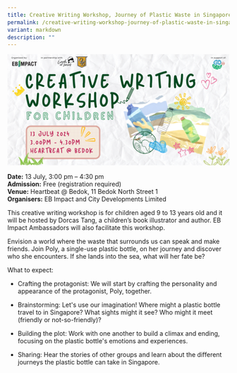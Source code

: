 ```yaml
---
title: Creative Writing Workshop, Journey of Plastic Waste in Singapore
permalink: /creative-writing-workshop-journey-of-plastic-waste-in-singapore/
variant: markdown
description: ""
---
```

![Creative_Writing_Workshop_Journey_Of_Plastic_Waste_in_Singapore](/images/Workshop%20&amp;%20Talks/Creative_Writing_Workshop___Journey_of_Plastic_Waste_in_Singapore.png)

**Date:** 13 July, 3:00 pm – 4:30 pm<br> 
**Admission:** Free (registration required)<br> 
**Venue:** Heartbeat @ Bedok, 11 Bedok North Street 1<br> 
**Organisers:** EB Impact and City Developments Limited

 
This creative writing workshop is for children aged 9 to 13 years old and it will be hosted by Dorcas Tang, a children’s book illustrator and author. EB Impact Ambassadors will also facilitate this workshop.&nbsp;

Envision a world where the waste that surrounds us can speak and make friends. Join Poly, a single-use plastic bottle, on her journey and discover who she encounters. If she lands into the sea, what will her fate be?&nbsp;&nbsp;

What to expect:&nbsp;

*   Crafting the protagonist: We will start by crafting the personality and appearance of the protagonist, Poly, together.&nbsp;
    
*   Brainstorming: Let's use our imagination! Where might a plastic bottle travel to in Singapore? What sights might it see? Who might it meet (friendly or not-so-friendly)?&nbsp;
    
*   Building the plot: Work with one another to build a climax and ending, focusing on the plastic bottle's emotions and experiences.&nbsp;
    
*   Sharing: Hear the stories of other groups and learn about the different journeys the plastic bottle can take in Singapore.

 

<a class="btn-link" target="_blank" href="https://www.eventbrite.com/e/gogreensg-creative-writing-workshop-for-children-with-earthtodorcas-tickets-914431026817"><img src="/images/gogreensg_website-32.png"></a> 

 

<style> 
.btn-link { 
display: none; 
} 

a.btn-link[target="_blank"]:after { 
display: none; 
} 

.btn-link > img { 
width: 100%; 
} 
</style>